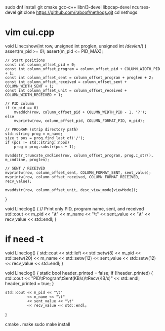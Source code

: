 sudo dnf install git cmake gcc-c++ libnl3-devel libpcap-devel ncurses-devel
git clone https://github.com/raboof/nethogs.git
cd nethogs

# vim cui.cpp
void Line::show(int row, unsigned int proglen, unsigned int /*devlen*/) {
    assert(m_pid >= 0);
    assert(m_pid <= PID_MAX);

    // Start positions
    const int column_offset_pid = 0;
    const int column_offset_program = column_offset_pid + COLUMN_WIDTH_PID + 1;
    const int column_offset_sent = column_offset_program + proglen + 2;
    const int column_offset_received = column_offset_sent + COLUMN_WIDTH_SENT + 1;
    const int column_offset_unit = column_offset_received + COLUMN_WIDTH_RECEIVED + 1;

    // PID column
    if (m_pid == 0)
        mvaddch(row, column_offset_pid + COLUMN_WIDTH_PID - 1, '?');
    else
        mvprintw(row, column_offset_pid, COLUMN_FORMAT_PID, m_pid);

    // PROGRAM (strip directory path)
    std::string prog = m_name;
    size_t pos = prog.find_last_of('/');
    if (pos != std::string::npos)
        prog = prog.substr(pos + 1);

    mvaddstr_truncate_cmdline(row, column_offset_program, prog.c_str(), m_cmdline, proglen);

    // SENT / RECEIVED
    mvprintw(row, column_offset_sent, COLUMN_FORMAT_SENT, sent_value);
    mvprintw(row, column_offset_received, COLUMN_FORMAT_RECEIVED, recv_value);

    mvaddstr(row, column_offset_unit, desc_view_mode[viewMode]);
}


void Line::log() {
    // Print only PID, program name, sent, and received
    std::cout << m_pid << "\t"
              << m_name << "\t"
              << sent_value << "\t"
              << recv_value << std::endl;
}

# if need -t
void Line::log() {
    std::cout << std::left << std::setw(8) << m_pid
              << std::setw(20) << m_name
              << std::setw(12) << sent_value
              << std::setw(12) << recv_value
              << std::endl;
}


void Line::log() {
    static bool header_printed = false;
    if (!header_printed) {
        std::cout << "PID\tProgram\tSent(KB/s)\tRecv(KB/s)" << std::endl;
        header_printed = true;
    }

    std::cout << m_pid << "\t"
              << m_name << "\t"
              << sent_value << "\t"
              << recv_value << std::endl;
}


cmake .
make
sudo make install